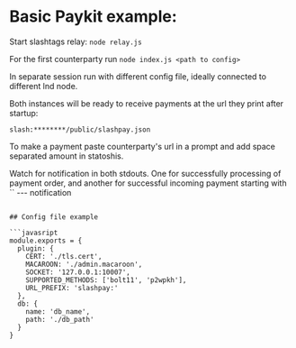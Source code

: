 # Basic Paykit example:

Start slashtags relay:
`node relay.js`

For the first counterparty run
`node index.js <path to config>`

In separate session run with different config file, ideally connected to different lnd node.

Both instances will be ready to receive payments at the url they print after startup:
```
slash:********/public/slashpay.json
```

To make a payment paste counterparty's url in a prompt and add space separated amount in statoshis.

Watch for notification in both stdouts. One for successfully processing of payment order, and another for successful incoming payment starting with 
``
--- notification
```

## Config file example

```javasript
module.exports = {
  plugin: {
    CERT: './tls.cert',
    MACAROON: './admin.macaroon',
    SOCKET: '127.0.0.1:10007',
    SUPPORTED_METHODS: ['bolt11', 'p2wpkh'],
    URL_PREFIX: 'slashpay:'
  },
  db: {
    name: 'db_name',
    path: './db_path'
  }
}
```
